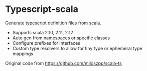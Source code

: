 Typescript-scala
===

Generate typescript definition files from scala. 

- Supports scala 2.10, 2.11, 2.12
- Auto gen from namespaces or specific classes
- Configure prefixes for interfaces
- Custom type resolvers to allow for tiny type or ephemeral type mappings

Original code from https://github.com/miloszpp/scala-ts 